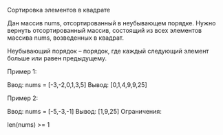 Сортировка элементов в квадрате

Дан массив nums, отсортированный в неубывающем порядке. Нужно вернуть отсортированный массив, состоящий из всех элементов массива nums, возведенных в квадрат.

Неубывающий порядок – порядок, где каждый следующий элемент больше или равен предыдущему.

Пример 1:

Ввод: nums = [-3,-2,0,1,3,5]
Вывод: [0,1,4,9,9,25]

Пример 2:

Ввод: nums = [-5,-3,-1]
Вывод: [1,9,25]
Ограничения:

len(nums) >= 1
